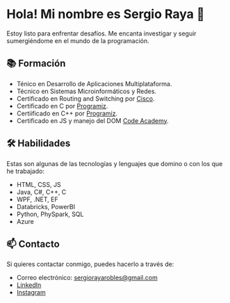# Hola! Mi nombre es Sergio Raya 👋

Estoy listo para enfrentar desafíos. Me encanta investigar y seguir sumergiéndome en el mundo de la programación.

## 📚 Formación

- Ténico en Desarrollo de Aplicaciones Multiplataforma.
- Técnico en Sistemas Microinformáticos y Redes.
- Certificado en Routing and Switching por [Cisco](https://www.cisco.com/#tabs-ca9b217826-item-1b113ceb83-tab).
- Certificado en C por [Programiz](https://programiz.pro/certificates/detail/B456A96C3F63).
- Certiificado en C++ por [Programiz](https://programiz.pro/certificates/detail/B456A96C3F63).
- Certificado en JS y manejo del DOM [Code Academy](https://www.codecademy.com/profiles/Sergio_Raya_Robles/certificates/36ae898a1d1c8524815305b2d1d2ebab).

## 🛠️ Habilidades

Estas son algunas de las tecnologías y lenguajes que domino o con los que he trabajado:

- HTML, CSS, JS
- Java, C#, C++, C
- WPF, .NET, EF
- Databricks, PowerBI
- Python, PhySpark, SQL
- Azure

## 📫 Contacto

Si quieres contactar conmigo, puedes hacerlo a través de:

- Correo electrónico: sergiorayarobles@gmail.com
- [LinkedIn](https://www.linkedin.com/in/sergio-raya-robles-60318626a/)
- [Instagram](https://www.instagram.com/sergio_raya17/)


